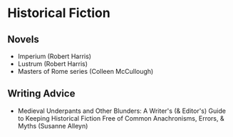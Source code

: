 # Historical Fiction

## Novels

 * Imperium (Robert Harris)
 * Lustrum (Robert Harris)
 * Masters of Rome series (Colleen McCullough)

## Writing Advice

 * Medieval Underpants and Other Blunders: A Writer's (& Editor's) Guide to Keeping Historical Fiction Free of Common Anachronisms, Errors, & Myths (Susanne Alleyn)


